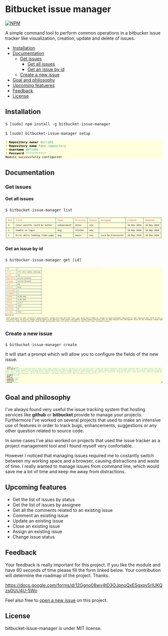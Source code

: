 # Bitbucket issue manager

[![NPM](https://nodei.co/npm/bitbucket-issue-manager.png)](https://npmjs.org/package/bitbucket-issue-manager)

A simple command tool to perform common operations in a bitbucker issue tracker like visualization, creation, update and delete of issues.

* [Installation](#installation)
* [Documentation](#documentation)
	* [Get issues](#get-issues)
		* [Get all issues](#get-all-issues)
		* [Get an issue by id](#get-an-issue-by-id)
	* [Create a new issue](#create-a-new-issue)
* [Goal and philosophy](#goal-and-philosophy)
* [Upcoming featueres](#upcoming-features)
* [Feedback](#feedback)
* [License](#license)

## Installation

```
$ [sudo] npm install -g bitbucket-issue-manager
```

```
$ [sudo] bitbucket-issue-manager setup
```

![Setup](https://raw.githubusercontent.com/defra91/bitbucket-issue-manager/master/docs/assets/setup.png "Setup module")

## Documentation

### Get issues

#### Get all issues

```
$ bitbucket-issue-manager list
```

![List](https://raw.githubusercontent.com/defra91/bitbucket-issue-manager/master/docs/assets/list.png "Get all issues")

#### Get an issue by id

```
$ bitbucker-issue-manager get [id]
```

![Get one](https://raw.githubusercontent.com/defra91/bitbucket-issue-manager/master/docs/assets/get.png "Get one issue")

### Create a new issue

```
$ bitbucket-issue-manager create
```

It will start a prompt which will allow you to configure the fields of the new issue.

![Create](https://raw.githubusercontent.com/defra91/bitbucket-issue-manager/master/docs/assets/create.png "Create a new issue")

## Goal and philosophy

I've always found very useful the issue tracking system that hosting services like **github** or **bitbucket** provide to manage your projects. Furthermore I've worked on several projects that used to make an intensive use of features in order to track bugs, enhancements, suggestions or any other question related to source code. 

In some cases I've also worked on projects that used the issue tracker as a project management tool and I found myself very confortable.

However I noticed that managing issues required me to costantly switch between my working space and a browser, causing distractions and waste of time. I really wanted to manage issues from command line, which would save me a lot of time and keep me away from distractions.

## Upcoming features

- Get the list of issues by status
- Get the list of issues by assignee
- Get all the comments related to an existing issue
- Comment an existing issue
- Update an existing issue
- Close an existing issue
- Assign an existing issue
- Change issue status

## Feedback

Your feedback is really important for this project. If you like the module and have 60 seconds of time please fill the form linked below. Your contribution will determine the roadmap of the project. Thanks.

https://docs.google.com/forms/d/12Ggno08wv4tD3OJpnoQxESgxpv5rIUKQzsOUU4U-5Wo

Feel also free to [open a new issue](https://github.com/defra91/bitbucket-issue-manager/issues/new) on this project.

## License

bitbucket-issue-manager is under MIT license.
